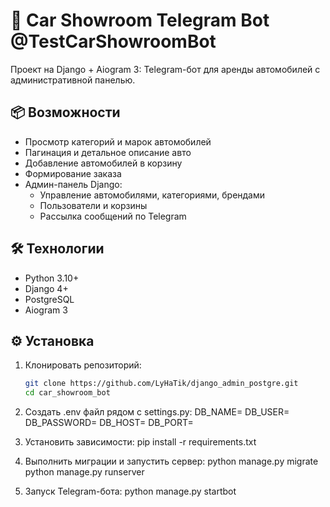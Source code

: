 # 🚗 Car Showroom Telegram Bot @TestCarShowroomBot

Проект на Django + Aiogram 3: Telegram-бот для аренды автомобилей с административной панелью.

## 📦 Возможности

- Просмотр категорий и марок автомобилей
- Пагинация и детальное описание авто
- Добавление автомобилей в корзину
- Формирование заказа
- Админ-панель Django:
  - Управление автомобилями, категориями, брендами
  - Пользователи и корзины
  - Рассылка сообщений по Telegram

## 🛠️ Технологии

- Python 3.10+
- Django 4+
- PostgreSQL
- Aiogram 3

## ⚙️ Установка

1. Клонировать репозиторий:
   ```bash
   git clone https://github.com/LyHaTik/django_admin_postgre.git
   cd car_showroom_bot

2. Создать .env файл рядом с settings.py:
    DB_NAME=
    DB_USER=
    DB_PASSWORD=
    DB_HOST=
    DB_PORT=

3. Установить зависимости:
    pip install -r requirements.txt

4. Выполнить миграции и запустить сервер:
    python manage.py migrate
    python manage.py runserver

5. Запуск Telegram-бота:
    python manage.py startbot



